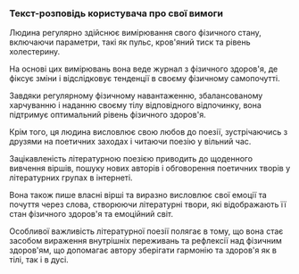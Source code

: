 ### Текст-розповідь користувача про свої вимоги
Людина регулярно здійснює вимірювання свого фізичного стану, включаючи параметри, такі як пульс, кров'яний тиск та рівень холестерину.

На основі цих вимірювань вона веде журнал з фізичного здоров'я, де фіксує зміни і відслідковує тенденції в своєму фізичному самопочутті.

Завдяки регулярному фізичному навантаженню, збалансованому харчуванню і наданню своєму тілу відповідного відпочинку, вона підтримує оптимальний рівень фізичного здоров'я.

Крім того, ця людина висловлює свою любов до поезії, зустрічаючись з друзями на поетичних заходах і читаючи поезію у вільний час.

Зацікавленість літературною поезією приводить до щоденного вивчення віршів, пошуку нових авторів і обговорення поетичних творів у літературних групах в інтернеті.

Вона також пише власні вірші та виразно висловлює свої емоції та почуття через слова, створюючи літературні твори, які відображають її стан фізичного здоров'я та емоційний світ.

Особливої важливість літературної поезії полягає в тому, що вона стає засобом вираження внутрішніх переживань та рефлексії над фізичним здоров'ям, що допомагає автору зберігати гармонію та здоров'я як в тілі, так і в дусі.
